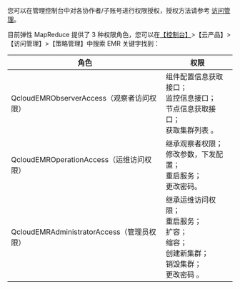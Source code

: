 您可以在管理控制台中对各协作者/子账号进行权限授权，授权方法请参考 [访问管理](/document/product/598/10602)。

目前弹性 MapReduce 提供了 3 种权限角色，您可以在[【控制台】](http://console.tcecqpoc.fsphere.cn/)>【云产品】>【访问管理】>【策略管理】中搜索 EMR 关键字找到：

| 角色 | 权限| 
|---------|---------|
| QcloudEMRObserverAccess（观察者访问权限）	| 组件配置信息获取接口；<br>监控信息接口；<br>节点信息获取接口；<br>获取集群列表 。|
| QcloudEMROperationAccess（运维访问权限）	| 继承观察者权限；<br> 修改参数，下发配置；<br>重启服务；<br>更改密码。 |
| QcloudEMRAdministratorAccess（管理员权限）| 继承运维访问权限；<br>重启服务；<br>扩容；<br>缩容；<br>创建新集群；<br>销毁集群；<br>更改密码 。|